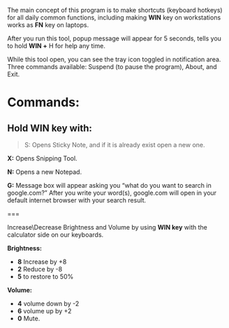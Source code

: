The main concept of this program is to make shortcuts (keyboard hotkeys) for all daily common functions, including making **WIN** key on workstations works as **FN** key on laptops.

After you run this tool, popup message will appear for 5 seconds, tells you to hold **WIN +** H for help any time.


While this tool open, you can see the tray icon toggled in notification area. Three commands available: Suspend
(to pause the program), About, and Exit.

**Commands:**
=========
## Hold  **WIN key** with:

>S:
Opens Sticky Note, and if it is already exist open a new one.

**X:**
Opens Snipping Tool.

**N:**
Opens a new Notepad.

**G:**
Message box will appear asking you “what do you want to search in google.com?”
After you write your word(s), google.com will open in your default internet browser with your search result.

===

Increase\Decrease Brightness and Volume by using **WIN key** with the calculator side on our keyboards.

**Brightness:**
- **8** Increase by +8
- **2**  Reduce by -8
- **5** to restore to 50%

**Volume:**
- **4** volume down by -2
- **6** volume up by +2
- **0** Mute.
